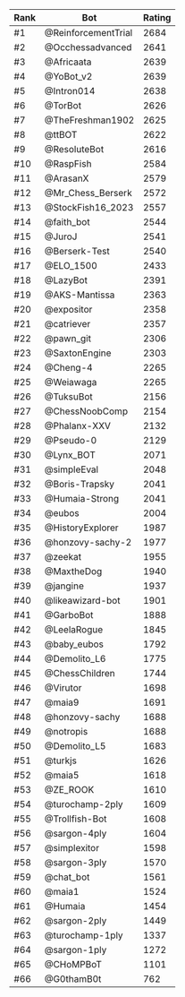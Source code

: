 Rank|Bot|Rating
---|---|---
#1|@ReinforcementTrial|2684
#2|@Occhessadvanced|2641
#3|@Africaata|2639
#4|@YoBot_v2|2639
#5|@Intron014|2638
#6|@TorBot|2626
#7|@TheFreshman1902|2625
#8|@ttBOT|2622
#9|@ResoluteBot|2616
#10|@RaspFish|2584
#11|@ArasanX|2579
#12|@Mr_Chess_Berserk|2572
#13|@StockFish16_2023|2557
#14|@faith_bot|2544
#15|@JuroJ|2541
#16|@Berserk-Test|2540
#17|@ELO_1500|2433
#18|@LazyBot|2391
#19|@AKS-Mantissa|2363
#20|@expositor|2358
#21|@catriever|2357
#22|@pawn_git|2306
#23|@SaxtonEngine|2303
#24|@Cheng-4|2265
#25|@Weiawaga|2265
#26|@TuksuBot|2156
#27|@ChessNoobComp|2154
#28|@Phalanx-XXV|2132
#29|@Pseudo-0|2129
#30|@Lynx_BOT|2071
#31|@simpleEval|2048
#32|@Boris-Trapsky|2041
#33|@Humaia-Strong|2041
#34|@eubos|2004
#35|@HistoryExplorer|1987
#36|@honzovy-sachy-2|1977
#37|@zeekat|1955
#38|@MaxtheDog|1940
#39|@jangine|1937
#40|@likeawizard-bot|1901
#41|@GarboBot|1888
#42|@LeelaRogue|1845
#43|@baby_eubos|1792
#44|@Demolito_L6|1775
#45|@ChessChildren|1744
#46|@Virutor|1698
#47|@maia9|1691
#48|@honzovy-sachy|1688
#49|@notropis|1688
#50|@Demolito_L5|1683
#51|@turkjs|1626
#52|@maia5|1618
#53|@ZE_ROOK|1610
#54|@turochamp-2ply|1609
#55|@Trollfish-Bot|1608
#56|@sargon-4ply|1604
#57|@simplexitor|1598
#58|@sargon-3ply|1570
#59|@chat_bot|1561
#60|@maia1|1524
#61|@Humaia|1454
#62|@sargon-2ply|1449
#63|@turochamp-1ply|1337
#64|@sargon-1ply|1272
#65|@CHoMPBoT|1101
#66|@G0thamB0t|762
